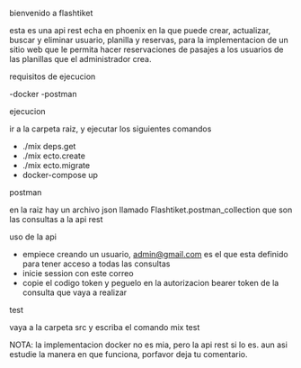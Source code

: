 bienvenido a flashtiket

esta es una api rest echa en phoenix en la que puede crear, actualizar, buscar y eliminar usuario, planilla y reservas, para la implementacion de un sitio web que le permita hacer reservaciones de pasajes a los usuarios de las planillas que el administrador crea.

requisitos de ejecucion

-docker
-postman

ejecucion

ir a la carpeta raiz, y ejecutar los siguientes comandos
- ./mix deps.get
- ./mix ecto.create
- ./mix ecto.migrate
- docker-compose up

postman

en la raiz hay un archivo json llamado Flashtiket.postman_collection que son las consultas a la api rest

uso de la api

- empiece creando un usuario, admin@gmail.com es el que esta definido para tener acceso a todas las consultas
- inicie session con este correo
- copie el codigo token y peguelo en la autorizacion bearer token de la consulta que vaya a realizar

test

vaya a la carpeta src y escriba el comando mix test


NOTA: la implementacion docker no es mia, pero la api rest si lo es. aun asi estudie la manera en que funciona, porfavor deja tu comentario. 
